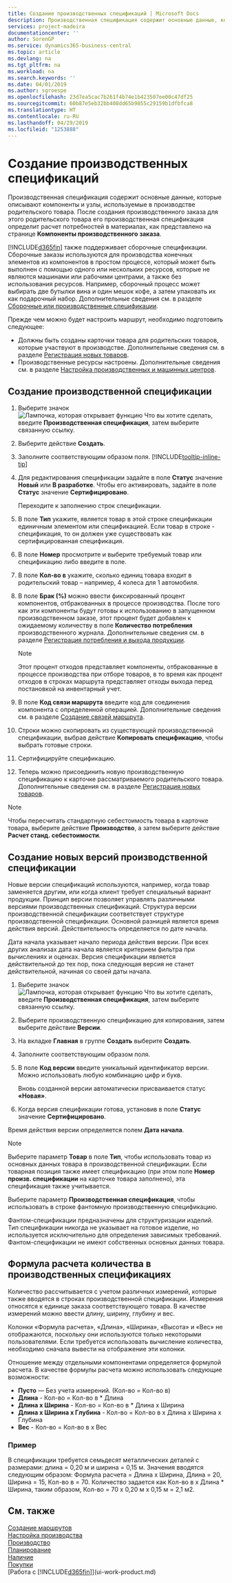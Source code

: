 ```yaml
---
title: Создание производственных спецификаций | Microsoft Docs
description: Производственная спецификация содержит основные данные, которые описывают компоненты и узлы, используемые в производстве родительского товара. После создания производственного заказа для этого родительского товара его производственная спецификация определит расчет потребностей в материалах, как представлено на странице **Компоненты производственного заказа**.
services: project-madeira
documentationcenter: ''
author: SorenGP
ms.service: dynamics365-business-central
ms.topic: article
ms.devlang: na
ms.tgt_pltfrm: na
ms.workload: na
ms.search.keywords: ''
ms.date: 04/01/2019
ms.author: sgroespe
ms.openlocfilehash: 23d7ea5cac7b261f4b74e1b423507ee00c47df25
ms.sourcegitcommit: 60b87e5eb32bb408dd65b9855c29159b1dfbfca8
ms.translationtype: HT
ms.contentlocale: ru-RU
ms.lasthandoff: 04/29/2019
ms.locfileid: "1253888"
---
```

# <a name="create-production-boms"></a>Создание производственных спецификаций
Производственная спецификация содержит основные данные, которые описывают компоненты и узлы, используемые в производстве родительского товара. После создания производственного заказа для этого родительского товара его производственная спецификация определит расчет потребностей в материалах, как представлено на странице **Компоненты производственного заказа**.

[!INCLUDE[d365fin](includes/d365fin_md.md)] также поддерживает сборочные спецификации. Сборочные заказы используются для производства конечных элементов из компонентов в простом процессе, который может быть выполнен с помощью одного или нескольких ресурсов, которые не являются машинами или рабочими центрами, а также без использования ресурсов. Например, сборочный процесс может выбирать две бутылки вина и один мешок кофе, а затем упаковать их как подарочный набор. Дополнительные сведения см. в разделе [Сборочные или производственные спецификации](inventory-how-work-boms.md#assembly-boms-or-production-boms).  

Прежде чем можно будет настроить маршрут, необходимо подготовить следующее:  

- Должны быть созданы карточки товара для родительских товаров, которые участвуют в производстве. Дополнительные сведения см. в разделе [Регистрация новых товаров](inventory-how-register-new-items.md).
- Производственные ресурсы настроены. Дополнительные сведения см. в разделе [Настройка производственных и машинных центров](production-how-to-set-up-work-and-machine-centers.md).

## <a name="to-create-a-production-bom"></a>Создание производственной спецификации  
1. Выберите значок ![Лампочка, которая открывает функцию Что вы хотите сделать](media/ui-search/search_small.png "Что вы хотите сделать"), введите **Производственная спецификация**, затем выберите связанную ссылку.  
2. Выберите действие **Создать**.  
3. Заполните соответствующим образом поля. [!INCLUDE[tooltip-inline-tip](includes/tooltip-inline-tip_md.md)]
4. Для редактирования спецификации задайте в поле **Статус** значение **Новый** или **В разработке**. Чтобы его активировать, задайте в поле **Статус** значение **Сертифицировано**.  

    Переходите к заполнению строк спецификации.
5. В поле **Тип** укажите, является товар в этой строке спецификации единичным элементом или спецификацией. Если товар в строке - спецификация, то он должен уже существовать как сертифицированная спецификация.  
6.  В поле **Номер** просмотрите и выберите требуемый товар или спецификацию либо введите в поле.  
7.  В поле **Кол-во в** укажите, сколько единиц товара входит в родительский товар – например, 4 колеса для 1 автомобиля.  
8.  В поле **Брак (%)** можно ввести фиксированный процент компонентов, отбракованных в процессе производства. После того как эти компоненты будут готовы к использованию в запущенном производственном заказе, этот процент будет добавлен к ожидаемому количеству в поле **Количество потребления** производственного журнала. Дополнительные сведения см. в разделе [Регистрация потребления и выхода продукции](production-how-to-register-consumption-and-output.md).  

    > [!NOTE]  
    >  Этот процент отходов представляет компоненты, отбракованные в процессе производства при отборе товаров, в то время как процент отходов в строках маршрута представляет отходы выхода перед постановкой на инвентарный учет.  

9.  В поле **Код связи маршрута** введите код для соединения компонента с определенной операцией. Дополнительные сведения см. в разделе [Создание связей маршрута](production-how-to-create-routings.md#to-create-routing-links).
10. Строки можно скопировать из существующей производственной спецификации, выбрав действие **Копировать спецификацию**, чтобы выбрать готовые строки.  
11.  Сертифицируйте спецификацию.  
12.  Теперь можно присоединить новую производственную спецификацию к карточке рассматриваемого родительского товара. Дополнительные сведения см. в разделе [Регистрация новых товаров](inventory-how-register-new-items.md).  

> [!NOTE]  
>  Чтобы пересчитать стандартную себестоимость товара в карточке товара, выберите действие **Производство**, а затем выберите действие **Расчет станд. себестоимости**.  

## <a name="to-create-a-new-versions-of-a-production-bom"></a>Создание новых версий производственной спецификации
Новые версии спецификаций используются, например, когда товар заменяется другим, или когда клиент требует специальный вариант продукции. Принцип версии позволяет управлять различными версиями производственных спецификаций. Структура версии производственной спецификации соответствует структуре производственной спецификации. Основной разницей является время действия версий. Действительность определяется по дате начала.  

Дата начала указывает начало периода действия версии. При всех других анализах дата начала является критерием фильтра при вычислениях и оценках. Версия спецификации является действительной до тех пор, пока следующая версия не станет действительной, начиная со своей даты начала.  

1.  Выберите значок ![Лампочка, которая открывает функцию Что вы хотите сделать](media/ui-search/search_small.png "Что вы хотите сделать"), введите **Производственная спецификация**, затем выберите связанную ссылку.  
2.  Выберите производственную спецификацию для копирования, затем выберите действие **Версии**.  
3.  На вкладке **Главная** в группе **Создать** выберите **Создать**.  
4. Заполните соответствующим образом поля.
5. В поле **Код версии** введите уникальный идентификатор версии. Можно использовать любую комбинацию цифр и букв.  

    Вновь созданной версии автоматически присваивается статус **«Новая»**.
6. Когда версия спецификации готова, установив в поле **Статус** значение **Сертифицировано**.  

Время действия версии определяется полем **Дата начала**.  

> [!NOTE]  
>  Выберите параметр **Товар** в поле **Тип**, чтобы использовать товар из основных данных товара в производственной спецификации. Если товарная позиция также имеет спецификацию (при этом поле **Номер произв. спецификации** на карточке товара заполнено), эта спецификация также учитывается.  
>   
>  Выберите параметр **Производственная спецификация**, чтобы использовать в строке фантомную производственную спецификацию.  
>   
>  Фантом-спецификации предназначены для структуризации изделий. Тип спецификации никогда не указывает на готовое изделие, но используется исключительно для определения зависимых требований. Фантом-спецификации не имеют собственных основных данных товара.

## <a name="quantity-calculation-formula-on-production-boms"></a>Формула расчета количества в производственных спецификациях  
Количество рассчитывается с учетом различных измерений, которые также вводятся в строках производственной спецификации. Измерения относятся к единице заказа соответствующего товара. В качестве измерений можно ввести длину, ширину, глубину и вес.  

Колонки «Формула расчета», «Длина», «Ширина», «Высота» и «Вес» не отображаются, поскольку они используются только некоторыми пользователями. Если требуется использовать вычисление количества, необходимо сначала вывести на отображение эти колонки.  

Отношение между отдельными компонентами определяется формулой расчета. В качестве формулы расчета можно использовать следующие возможности:  

-  **Пусто** — Без учета измерений. (Кол-во = Кол-во в)  
-  **Длина** - Кол-во = Кол-во в * Длина  
-  **Длина х Ширина** - Кол-во = Кол-во в * Длина x Ширина  
-  **Длина x Ширина x Глубина** - Кол-во = Кол-во в x Длина x Ширина x Глубина  
-  **Вес** - Кол-во = Кол-во в x Вес  

### <a name="example"></a>Пример  
В спецификации требуется семьдесят металлических деталей с размерами: длина = 0,20 м и ширина = 0,15 м. Значения вводятся следующим образом: Формула расчета = Длина x Ширина, Длина = 20, Ширина = 15, Кол-во в = 70. Количество задается как Кол-во в x Длина * Ширина, таким образом, Кол-во = 70 x 0,20 м x 0,15 м = 2,1 м2.  

## <a name="see-also"></a>См. также  
[Создание маршрутов](production-how-to-create-routings.md)   
[Настройка производства](production-configure-production-processes.md)  
[Производство](production-manage-manufacturing.md)    
[Планирование](production-planning.md)   
[Наличие](inventory-manage-inventory.md)  
[Покупки](purchasing-manage-purchasing.md)  
[Работа с [!INCLUDE[d365fin](includes/d365fin_md.md)]](ui-work-product.md)
